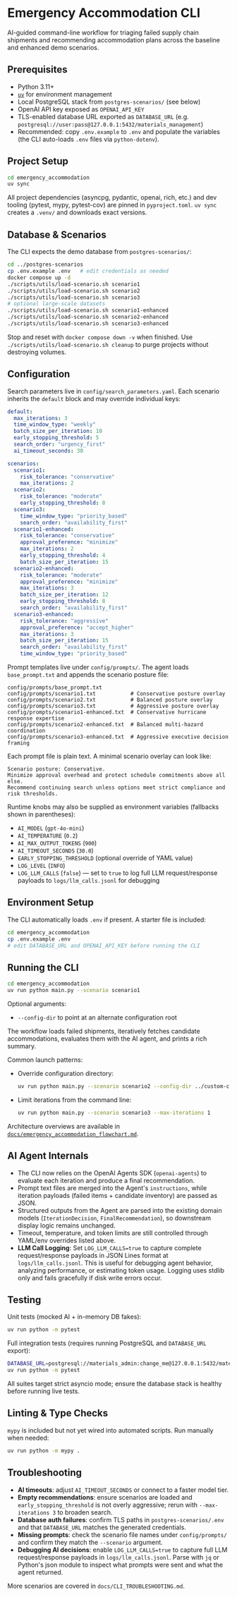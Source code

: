 # Emergency Accommodation CLI

AI-guided command-line workflow for triaging failed supply chain shipments and recommending accommodation plans across the baseline and enhanced demo scenarios.

## Prerequisites
- Python 3.11+
- [`uv`](https://github.com/astral-sh/uv) for environment management
- Local PostgreSQL stack from `postgres-scenarios/` (see below)
- OpenAI API key exposed as `OPENAI_API_KEY`
- TLS-enabled database URL exported as `DATABASE_URL` (e.g. `postgresql://user:pass@127.0.0.1:5432/materials_management`)
- Recommended: copy `.env.example` to `.env` and populate the variables (the CLI auto-loads `.env` files via `python-dotenv`).

## Project Setup
```bash
cd emergency_accommodation
uv sync
```

All project dependencies (asyncpg, pydantic, openai, rich, etc.) and dev tooling (pytest, mypy, pytest-cov) are pinned in `pyproject.toml`. `uv sync` creates a `.venv/` and downloads exact versions.

## Database & Scenarios
The CLI expects the demo database from `postgres-scenarios/`:

```bash
cd ../postgres-scenarios
cp .env.example .env   # edit credentials as needed
docker compose up -d
./scripts/utils/load-scenario.sh scenario1
./scripts/utils/load-scenario.sh scenario2
./scripts/utils/load-scenario.sh scenario3
# optional large-scale datasets
./scripts/utils/load-scenario.sh scenario1-enhanced
./scripts/utils/load-scenario.sh scenario2-enhanced
./scripts/utils/load-scenario.sh scenario3-enhanced
```

Stop and reset with `docker compose down -v` when finished. Use `./scripts/utils/load-scenario.sh cleanup` to purge projects without destroying volumes.

## Configuration

Search parameters live in `config/search_parameters.yaml`. Each scenario inherits the `default` block and may override individual keys:

```yaml
default:
  max_iterations: 3
  time_window_type: "weekly"
  batch_size_per_iteration: 10
  early_stopping_threshold: 5
  search_order: "urgency_first"
  ai_timeout_seconds: 30

scenarios:
  scenario1:
    risk_tolerance: "conservative"
    max_iterations: 2
  scenario2:
    risk_tolerance: "moderate"
    early_stopping_threshold: 8
  scenario3:
    time_window_type: "priority_based"
    search_order: "availability_first"
  scenario1-enhanced:
    risk_tolerance: "conservative"
    approval_preference: "minimize"
    max_iterations: 2
    early_stopping_threshold: 4
    batch_size_per_iteration: 15
  scenario2-enhanced:
    risk_tolerance: "moderate"
    approval_preference: "minimize"
    max_iterations: 3
    batch_size_per_iteration: 12
    early_stopping_threshold: 8
    search_order: "availability_first"
  scenario3-enhanced:
    risk_tolerance: "aggressive"
    approval_preference: "accept_higher"
    max_iterations: 3
    batch_size_per_iteration: 15
    search_order: "availability_first"
    time_window_type: "priority_based"
```

Prompt templates live under `config/prompts/`. The agent loads `base_prompt.txt` and appends the scenario posture file:

```
config/prompts/base_prompt.txt
config/prompts/scenario1.txt           # Conservative posture overlay
config/prompts/scenario2.txt           # Balanced posture overlay
config/prompts/scenario3.txt           # Aggressive posture overlay
config/prompts/scenario1-enhanced.txt  # Conservative hurricane response expertise
config/prompts/scenario2-enhanced.txt  # Balanced multi-hazard coordination
config/prompts/scenario3-enhanced.txt  # Aggressive executive decision framing
```

Each prompt file is plain text. A minimal scenario overlay can look like:

```
Scenario posture: Conservative.
Minimize approval overhead and protect schedule commitments above all else.
Recommend continuing search unless options meet strict compliance and risk thresholds.
```

Runtime knobs may also be supplied as environment variables (fallbacks shown in parentheses):
- `AI_MODEL` (`gpt-4o-mini`)
- `AI_TEMPERATURE` (`0.2`)
- `AI_MAX_OUTPUT_TOKENS` (`900`)
- `AI_TIMEOUT_SECONDS` (`30.0`)
- `EARLY_STOPPING_THRESHOLD` (optional override of YAML value)
- `LOG_LEVEL` (`INFO`)
- `LOG_LLM_CALLS` (`false`) — set to `true` to log full LLM request/response payloads to `logs/llm_calls.jsonl` for debugging

## Environment Setup
The CLI automatically loads `.env` if present. A starter file is included:

```bash
cd emergency_accommodation
cp .env.example .env
# edit DATABASE_URL and OPENAI_API_KEY before running the CLI
```

## Running the CLI
```bash
cd emergency_accommodation
uv run python main.py --scenario scenario1
```

Optional arguments:
- `--config-dir` to point at an alternate configuration root

The workflow loads failed shipments, iteratively fetches candidate accommodations, evaluates them with the AI agent, and prints a rich summary.

Common launch patterns:

- Override configuration directory:
  ```bash
  uv run python main.py --scenario scenario2 --config-dir ../custom-config
  ```
- Limit iterations from the command line:
  ```bash
  uv run python main.py --scenario scenario3 --max-iterations 1
  ```

Architecture overviews are available in [`docs/emergency_accommodation_flowchart.md`](../docs/emergency_accommodation_flowchart.md).

## AI Agent Internals
- The CLI now relies on the OpenAI Agents SDK (`openai-agents`) to evaluate each iteration and produce a final recommendation.
- Prompt text files are merged into the Agent's `instructions`, while iteration payloads (failed items + candidate inventory) are passed as JSON.
- Structured outputs from the Agent are parsed into the existing domain models (`IterationDecision`, `FinalRecommendation`), so downstream display logic remains unchanged.
- Timeout, temperature, and token limits are still controlled through YAML/env overrides listed above.
- **LLM Call Logging**: Set `LOG_LLM_CALLS=true` to capture complete request/response payloads in JSON Lines format at `logs/llm_calls.jsonl`. This is useful for debugging agent behavior, analyzing performance, or estimating token usage. Logging uses stdlib only and fails gracefully if disk write errors occur.

## Testing
Unit tests (mocked AI + in-memory DB fakes):
```bash
uv run python -m pytest
```

Full integration tests (requires running PostgreSQL and `DATABASE_URL` export):
```bash
DATABASE_URL=postgresql://materials_admin:change_me@127.0.0.1:5432/materials_management \
uv run python -m pytest
```

All suites target strict asyncio mode; ensure the database stack is healthy before running live tests.

## Linting & Type Checks
`mypy` is included but not yet wired into automated scripts. Run manually when needed:
```bash
uv run python -m mypy .
```

## Troubleshooting
- **AI timeouts**: adjust `AI_TIMEOUT_SECONDS` or connect to a faster model tier.
- **Empty recommendations**: ensure scenarios are loaded and `early_stopping_threshold` is not overly aggressive; rerun with `--max-iterations 3` to broaden search.
- **Database auth failures**: confirm TLS paths in `postgres-scenarios/.env` and that `DATABASE_URL` matches the generated credentials.
- **Missing prompts**: check the scenario file names under `config/prompts/` and confirm they match the `--scenario` argument.
- **Debugging AI decisions**: enable `LOG_LLM_CALLS=true` to capture full LLM request/response payloads in `logs/llm_calls.jsonl`. Parse with `jq` or Python's json module to inspect what prompts were sent and what the agent returned.

More scenarios are covered in `docs/CLI_TROUBLESHOOTING.md`.

